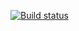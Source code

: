 [![Build status](https://ci.appveyor.com/api/projects/status/y66bqh242ae7tsde?svg=true)](https://ci.appveyor.com/project/dofpo/hw-allure)
